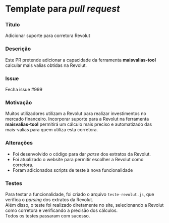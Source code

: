 # Template para _pull request_

### Título 
Adicionar suporte para corretora Revolut

### Descrição  
Este PR pretende adicionar a capacidade da ferramenta **maisvalias-tool** calcular mais valias obtidas na Revolut.

### Issue  
Fecha issue #999  

### Motivação  
Muitos utilizadores utilizam a Revolut para realizar investimentos no mercado financeiro. 
Incorporar suporte para a Revolut na ferramenta **maisvalias-tool** permitirá um cálculo mais preciso e automatizado das mais-valias para quem utiliza esta corretora.

### Alterações  
- Foi desenvolvido o código para dar _parse_ dos extratos da Revolut.
- Foi atualizado o website para permitir escolher a Revolut como corretora.  
- Foram adicionados scripts de teste à nova funcionalidade

### Testes  
Para testar a funcionalidade, foi criado o arquivo `teste-revolut.js`, que verifica o _parsing_ dos extratos da Revolut.  
Além disso, o teste foi realizado diretamente no site, selecionando a Revolut como corretora e verificando a precisão dos cálculos.  
Todos os testes passaram com sucesso.
